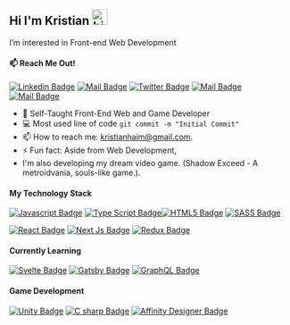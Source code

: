 ## Hi I'm Kristian <img src="https://user-images.githubusercontent.com/1303154/88677602-1635ba80-d120-11ea-84d8-d263ba5fc3c0.gif" width="28px" alt="hi">

 I’m interested in Front-end Web Development
#### :mailbox: Reach Me Out!


[![Linkedin Badge](https://img.shields.io/badge/-Kristian_Haim-0e76a8?style=flat&labelColor=0e76a8&logo=linkedin&logoColor=white)](https://www.linkedin.com/in/kristian-haim-aa6b931ab/)   [![Mail Badge](https://img.shields.io/badge/-Kristian_Haim-c0392b?style=flat&labelColor=c0392b&logo=gmail&logoColor=white)](mailto:kristianhaim@gmail.com)  [![Twitter Badge](https://img.shields.io/badge/-@Kianhaim-1ca0f1?style=flat&labelColor=1ca0f1&logo=twitter&logoColor=white&link=https://twitter.com/KianHaim)](https://twitter.com/KianHaim)   [![Mail Badge](https://img.shields.io/badge/-KianHaim-e74c3c?style=flat&labelColor=e74c3c&logo=youtube&logoColor=white)](https://www.youtube.com/channel/UCuzPNGQ0kqBTMyR9BbUE2GQ)  [![Mail Badge](https://img.shields.io/badge/-@kianhaim-e84393?style=flat&labelColor=e84393&logo=instagram&logoColor=white)](https://instagram.com/kianhaim) 

- 🔭 Self-Taught Front-End Web and Game Developer
- :computer: Most used line of code `git commit -m "Initial Commit"`
- 📫 How to reach me: kristianhaim@gmail.com.
- ⚡ Fun fact: Aside from Web Development, 
- I'm also developing my dream video game.
  (Shadow Exceed - A metroidvania, souls-like game.).

#### My Technology Stack

<!-- TODO: Make technologies links takes you to repositories -->

  [![Javascript Badge](https://img.shields.io/badge/-Java_script-F0DB4F?style=for-the-badge&labelColor=black&logo=javascript&logoColor=F0DB4F)](#) [![Type Script Badge](https://img.shields.io/badge/-Typescript-3178C6?style=for-the-badge&labelColor=black&logo=typescript&logoColor=3178C6)](#)[![HTML5 Badge](https://img.shields.io/badge/-HTML5-E34F26?style=for-the-badge&labelColor=black&logo=html5&logoColor=E34F26)](#) [![SASS Badge](https://img.shields.io/badge/-Sass-CC6699?style=for-the-badge&labelColor=black&logo=sass&logoColor=CC6699)](#)
  
  [![React Badge](https://img.shields.io/badge/-React_JS-61DBFB?style=for-the-badge&labelColor=black&logo=react&logoColor=61DBFB)](#)  [![Next Js Badge](https://img.shields.io/badge/-Next_js-000000?style=for-the-badge&labelColor=black&logo=nextdotjs&logoColor=FFFFFF)](#) [![Redux Badge](https://img.shields.io/badge/-Redux-764ABC?style=for-the-badge&labelColor=black&logo=Redux&logoColor=764ABC)](#)
 
  
 
  #### Currently Learning
  
   [![Svelte Badge](https://img.shields.io/badge/-Svelte-c0392b?style=for-the-badge&labelColor=black&logo=svelte&logoColor=FF3E00)](#) [![Gatsby Badge](https://img.shields.io/badge/-Gatsby-663399?style=for-the-badge&labelColor=black&logo=gatsby&logoColor=663399)](#)  [![GraphQL Badge](https://img.shields.io/badge/-GraphQl-e535ab?style=for-the-badge&labelColor=black&logo=graphql&logoColor=e535ab)](#)  
  
 #### Game Development
 
 [![Unity Badge](https://img.shields.io/badge/-Unity-FFFFFF?style=for-the-badge&labelColor=black&logo=unity&logoColor=FFFFFF)](#) 
 [![C sharp Badge](https://img.shields.io/badge/-C_Sharp-239120?style=for-the-badge&labelColor=black&logo=csharp&logoColor=239120)](#)
  [![Affinity Designer Badge](https://img.shields.io/badge/-Affinity_Designer-1B72BE?style=for-the-badge&labelColor=black&logo=affinitydesigner&logoColor=1B72BE)](#)

